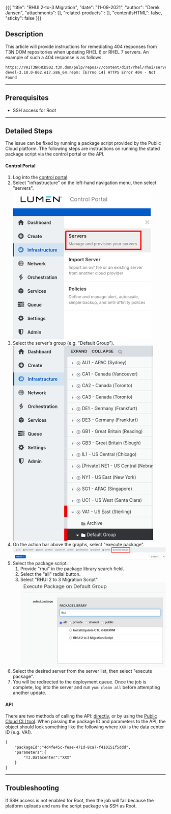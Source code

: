 {{{
  "title": "RHUI 2-to-3 Migration",
  "date": "11-09-2021",
  "author": "Derek Jansen",
  "attachments": [],
  "related-products" : [],
  "contentIsHTML": false,
  "sticky": false
}}}

## Description

This article will provide instructions for remediating 404 responses from T3N.DOM repositories when updating RHEL 6 or RHEL 7 servers. An example of such a 404 response is as follows.

```
https://VA1T3NRHCDS02.t3n.dom/pulp/repos///content/dist/rhel/rhui/server/7/7Server/x87_64/os/Packages/kernetl-devel-3.10.0-862.e17.x86_64.repm: [Errno 14] HTTPS Error 404 - Not Found
```

---
## Prerequisites

- SSH access for Root

---
## Detailed Steps

The issue can be fixed by running a package script provided by the Public Cloud platform. The following steps are instructions on running the stated package script via the control portal or the API.

#### Control Portal

1. Log into the [control portal](//control.ctl.io).
2. Select "infrastructure" on the left-hand navigation menu, then select "servers".  
![Navigating to the Servers List](../images/servers-dashboard-select.png)
3. Select the server's group (e.g. "Default Group").  
![Navigating to the Server's Group](../images/server-group-select.png)
4. On the action bar above the graphs, select "execute package".  
![Opening the Script Package Execution Page](../images/execute-package-select.png)
5. Select the package script.
    1. Provide "rhui" in the package library search field.
    2. Select the "all" radial button.
    3. Select "RHUI 2 to 3 Migration Script".  
    ![Selecting the Script Package](../images/script-package-select.png)
6. Select the desired server from the server list, then select "execute package".
7. You will be redirected to the deployment queue. Once the job is complete, log into the server and run `yum clean all` before attempting another update.

#### API

There are two methods of calling the API: [directly](//www.ctl.io/api-docs/v2/#server-actions-execute-package), or by using the [Public Cloud CLI tool](../Servers/lumen-cloud-guide-to-cli.md). When passing the package ID and parameters to the API, the object should look something like the following where `XXX` is the data center ID (e.g. VA1).

```
{
    "packageId":"4d4fe45c-feae-471d-8ca7-f410151f5ddd",
    "parameters":{
        "T3.Datacenter":"XXX"
    }
}
```

---
## Troubleshooting

If SSH access is not enabled for Root, then the job will fail because the platform uploads and runs the script package via SSH as Root.
